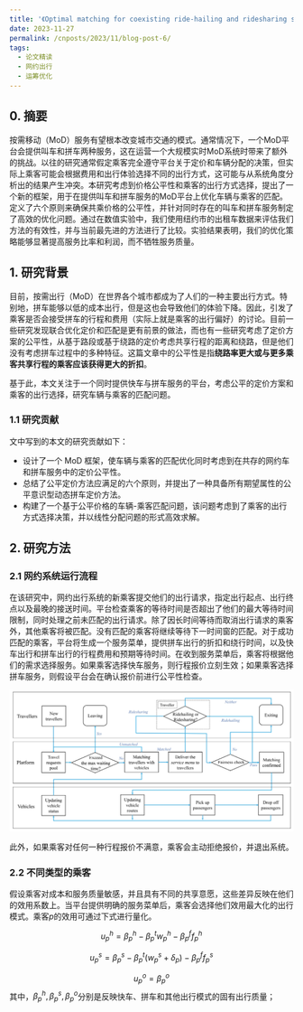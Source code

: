 ```yaml
---
title: '《Optimal matching for coexisting ride-hailing and ridesharing services considering pricing fairness and user choices》学习整理'
date: 2023-11-27
permalink: /cnposts/2023/11/blog-post-6/
tags:
  - 论文精读
  - 网约出行
  - 运筹优化
---
```



## 0. 摘要
按需移动（MoD）服务有望根本改变城市交通的模式。通常情况下，一个MoD平台会提供叫车和拼车两种服务，这在运营一个大规模实时MoD系统时带来了额外的挑战。以往的研究通常假定乘客完全遵守平台关于定价和车辆分配的决策，但实际上乘客可能会根据费用和出行体验选择不同的出行方式，这可能与从系统角度分析出的结果产生冲突。本研究考虑到价格公平性和乘客的出行方式选择，提出了一个新的框架，用于在提供叫车和拼车服务的MoD平台上优化车辆与乘客的匹配。定义了六个原则来确保共乘价格的公平性，并针对同时存在的叫车和拼车服务制定了高效的优化问题。通过在数值实验中，我们使用纽约市的出租车数据来评估我们方法的有效性，并与当前最先进的方法进行了比较。实验结果表明，我们的优化策略能够显著提高服务比率和利润，而不牺牲服务质量。

## 1. 研究背景
目前，按需出行（MoD）在世界各个城市都成为了人们的一种主要出行方式。特别地，拼车能够以低的成本出行，但是这也会导致他们的体验下降。因此，引发了乘客是否会接受拼车的行程和费用（实际上就是乘客的出行偏好）的讨论。目前一些研究发现联合优化定价和匹配是更有前景的做法，而也有一些研究考虑了定价方案的公平性，从基于路段或基于绕路的定价考虑共享行程的距离和绕路，但是他们没有考虑拼车过程中的多种特征。这篇文章中的公平性是指**绕路率更大或与更多乘客共享行程的乘客应该获得更大的折扣**。

基于此，本文关注于一个同时提供快车与拼车服务的平台，考虑公平的定价方案和乘客的出行选择，研究车辆与乘客的匹配问题。

### 1.1 研究贡献
文中写到的本文的研究贡献如下：
+ 设计了一个 MoD 框架，使车辆与乘客的匹配优化同时考虑到在共存的网约车和拼车服务中的定价公平性。
+ 总结了公平定价方法应满足的六个原则，并提出了一种具备所有期望属性的公平意识型动态拼车定价方法。
+ 构建了一个基于公平价格的车辆-乘客匹配问题，该问题考虑到了乘客的出行方式选择决策，并以线性分配问题的形式高效求解。

## 2. 研究方法

### 2.1 网约系统运行流程
在该研究中，网约出行系统的新乘客提交他们的出行请求，指定出行起点、出行终点以及最晚的接送时间。平台检查乘客的等待时间是否超出了他们的最大等待时间限制，同时处理之前未匹配的出行请求。除了因长时间等待而取消出行请求的乘客外，其他乘客将被匹配。没有匹配的乘客将继续等待下一时间窗的匹配。对于成功匹配的乘客，平台将生成一个服务菜单，提供拼车出行的折扣和绕行时间，以及快车出行和拼车出行的行程费用和预期等待时间。在收到服务菜单后，乘客将根据他们的需求选择服务。如果乘客选择快车服务，则行程报价立刻生效；如果乘客选择拼车服务，则假设平台会在确认报价前进行公平性检查。

![Flowchart showing the interactions among travellers, vehicles, and the MoD platform](https://github.com/yqwang96/yqwang96.github.io/blob/master/images/Blog6FlowChart.jpg?raw=true)

此外，如果乘客对任何一种行程报价不满意，乘客会主动拒绝报价，并退出系统。

### 2.2 不同类型的乘客
假设乘客对成本和服务质量敏感，并且具有不同的共享意愿，这些差异反映在他们的效用系数上。当平台提供明确的服务菜单后，乘客会选择他们效用最大化的出行模式。乘客$p$的效用可通过下式进行量化。

$$
u_p^h = \beta_p^h - \beta_p^t w_p^h - \beta_p^f f_p^h
$$

$$
u_p^s = \beta_p^s - \beta_p^t (w_p^s+\delta_p) - \beta_p^f f_p^s
$$

$$
u_p^o = \beta_p^o
$$
其中，$\beta_p^h, \beta_p^s, \beta_p^o$分别是反映快车、拼车和其他出行模式的固有出行质量；